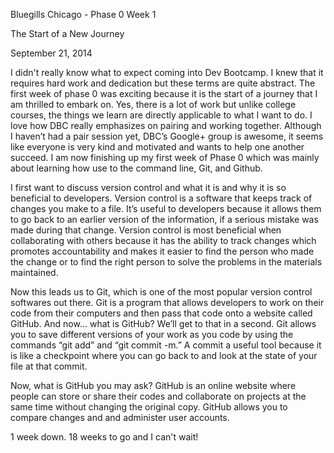 Bluegills Chicago - Phase 0 Week 1

The Start of a New Journey

September 21, 2014


I didn't really know what to expect coming into Dev Bootcamp. I knew that it requires hard work and dedication but these terms are quite abstract. The first week of phase 0 was exciting because it is the start of a journey that I am thrilled to embark on. Yes, there is a lot of work but unlike college courses, the things we learn are directly applicable to what I want to do. I love how DBC really emphasizes on pairing and working together. Although I haven’t had a pair session yet, DBC’s Google+ group is awesome, it seems like everyone is very kind and motivated and wants to help one another succeed. I am now finishing up my first week of Phase 0 which was mainly about learning how use to the command line, Git, and Github.

I first want to discuss version control and what it is and why it is so beneficial to developers. Version control is a software that keeps track of changes you make to a file. It’s  useful to developers because it allows them to go back to an earlier version of the information, if a serious mistake was made during that change. Version control is most beneficial when collaborating with others because it has the ability to track changes which promotes accountability and makes it easier to find the person who made the change or to find the right person to solve the problems in the materials maintained.

Now this leads us to Git, which is one of the most popular version control softwares out there. Git is a program that allows developers to work on their code from their computers and then pass that code onto a website called GitHub. And now... what is GitHub? We’ll get to that in a second. Git allows you to save different versions of your work as you code by using the commands “git add” and “git commit -m.” A commit a useful tool because it is like a checkpoint where you can go back to and look at the state of your file at that commit.

Now, what is GitHub you may ask? GitHub is an online website where people can store or share their codes and collaborate on projects at the same time without changing the original copy. GitHub allows you to compare changes and and administer user accounts.

1 week down. 18 weeks to go and I can't wait!